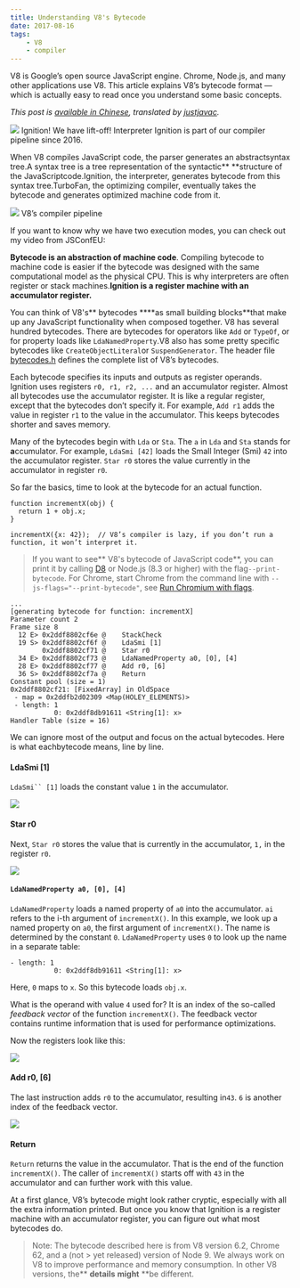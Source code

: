 ```yaml
---
title: Understanding V8's Bytecode
date: 2017-08-16
tags: 
    - V8
    - compiler
---
```

V8 is Google’s open source JavaScript engine. Chrome, Node.js, and many other applications use V8. This article explains V8’s bytecode format — which is actually easy to read once you understand some basic concepts.

*This post is *[available in Chinese](https://zhuanlan.zhihu.com/p/28590489)*, translated by *[justjavac](https://medium.com/@justjavac)*.*

![](https://cdn-images-1.medium.com/max/1600/1*g8Tutq52nx6x44ELgz_UWg.png) Ignition! We have lift-off! Interpreter Ignition is part of our compiler pipeline since 2016.

When V8 compiles JavaScript code, the parser generates an abstractsyntax tree.A syntax tree is a tree representation of the syntactic** **structure of the JavaScriptcode.Ignition, the interpreter, generates bytecode from this syntax tree.TurboFan, the optimizing compiler, eventually takes the bytecode and generates optimized machine code from it.

![](https://cdn-images-1.medium.com/max/1600/1*ZIH_wjqDfZn6NRKsDi9mvA.png) V8’s compiler pipeline

If you want to know why we have two execution modes, you can check out my video from JSConfEU:

**Bytecode is an abstraction of machine code**. Compiling bytecode to machine code is easier if the bytecode was designed with the same computational model as the physical CPU. This is why interpreters are often register or stack machines.**I****gnition is a register machine with an accumulator register****.**

You can think of V8's** bytecodes ****as small building blocks**that make up any JavaScript functionality when composed together. V8 has several hundred bytecodes. There are bytecodes for operators like `Add` or `TypeOf`, or for property loads like `LdaNamedProperty`.V8 also has some pretty specific bytecodes like `CreateObjectLiteral`or `SuspendGenerator`. The header file [bytecodes.h](https://github.com/v8/v8/blob/master/src/interpreter/bytecodes.h) defines the complete list of V8’s bytecodes.

Each bytecode specifies its inputs and outputs as register operands. Ignition uses registers `r0, r1, r2, ...` and an accumulator register. Almost all bytecodes use the accumulator register. It is like a regular register, except that the bytecodes don’t specify it. For example, `Add r1` adds the value in register `r1` to the value in the accumulator. This keeps bytecodes shorter and saves memory.

Many of the bytecodes begin with `Lda` or `Sta`. The `a` in `Lda` and `Sta` stands for **a**ccumulator. For example, `LdaSmi [42]` loads the Small Integer (Smi) `42` into the accumulator register. `Star r0` stores the value currently in the accumulator in register `r0`.

So far the basics, time to look at the bytecode for an actual function.

    function incrementX(obj) {
      return 1 + obj.x;
    }

    incrementX({x: 42});  // V8’s compiler is lazy, if you don’t run a function, it won’t interpret it.

> If you want to see** V8's bytecode of JavaScript code**, you can print it by calling [D8](https://github.com/v8/v8/wiki/Using-D8) or Node.js (8.3 or higher)
with the flag`--print-bytecode`. For Chrome, start Chrome from the command line with `--js-flags="--print-bytecode"`, see [Run Chromium with flags](https://www.chromium.org/developers/how-tos/run-chromium-with-flags).
  
    ...
    [generating bytecode for function: incrementX]
    Parameter count 2
    Frame size 8
      12 E> 0x2ddf8802cf6e @    StackCheck
      19 S> 0x2ddf8802cf6f @    LdaSmi [1]
            0x2ddf8802cf71 @    Star r0
      34 E> 0x2ddf8802cf73 @    LdaNamedProperty a0, [0], [4]
      28 E> 0x2ddf8802cf77 @    Add r0, [6]
      36 S> 0x2ddf8802cf7a @    Return
    Constant pool (size = 1)
    0x2ddf8802cf21: [FixedArray] in OldSpace
     - map = 0x2ddfb2d02309 <Map(HOLEY_ELEMENTS)>
     - length: 1
               0: 0x2ddf8db91611 <String[1]: x>
    Handler Table (size = 16)

We can ignore most of the output and focus on the actual bytecodes. Here is what eachbytecode means, line by line.

#### LdaSmi [1]

`LdaSmi`` [1]` loads the constant value `1` in the accumulator.

![](https://cdn-images-1.medium.com/max/1600/1*WIECS2Gd701BnheqXrWbag.png)

#### Star r0

Next, `Star r0` stores the value that is currently in the accumulator, `1,` in the register `r0`.

![](https://cdn-images-1.medium.com/max/1600/1*271aYN7VC6ltaleyDfwhXg.png)

#### `LdaNamedProperty a0, [0], [4]`

`LdaNamedProperty` loads a named property of `a0` into the accumulator. `ai` refers to the i-th argument of `incrementX()`. In this example, we look up a named property on `a0`, the first argument of `incrementX()`. The name is determined by the constant `0`. `LdaNamedProperty` uses `0` to look up the name in a separate table:

    - length: 1
               0: 0x2ddf8db91611 <String[1]: x>

Here, `0` maps to `x`. So this bytecode loads `obj.x`.

What is the operand with value `4` used for? It is an index of the so-called *feedback vector* of the function `incrementX()`. The feedback vector contains runtime information that is used for performance optimizations.

Now the registers look like this:

![](https://cdn-images-1.medium.com/max/1600/1*sGFN376VKgf2hWXctBqZnw.png)

#### Add r0, [6]

The last instruction adds `r0` to the accumulator, resulting in`43`. `6` is another index of the feedback vector.

![](https://cdn-images-1.medium.com/max/1600/1*LAHuYIvZaXX8jH_STNHfmQ.png)

#### Return

`Return` returns the value in the accumulator. That is the end of the function `incrementX()`. The caller of `incrementX()` starts off with `43` in the accumulator and can further work with this value.

At a first glance, V8’s bytecode might look rather cryptic, especially with all the extra information printed. But once you know that Ignition is a register machine with an accumulator register, you can figure out what most bytecodes do.

> Note: The bytecode described here is from V8 version 6.2, Chrome 62, and a (not > yet released) version of Node 9. We always work on V8 to improve performance and memory consumption. In other V8 versions, the** **details** **might** **be different.
